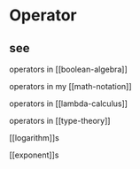# Operator

## see

operators in [[boolean-algebra]]

operators in my [[math-notation]]

operators in [[lambda-calculus]]

operators in [[type-theory]]

[[logarithm]]s

[[exponent]]s

